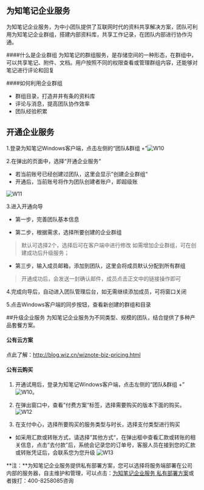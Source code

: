 ## 为知笔记企业服务

为知笔记企业服务，为中小团队提供了互联网时代的资料共享解决方案，团队可利用为知笔记企业群组，搭建内部资料库，共享工作记录，在团队内部进行协作沟通。

####什么是企业群组
为知笔记的群组服务，是存储空间的一种形态，在群组中，可以共享笔记、附件、文档。用户按照不同的权限查看或管理群组内容，还能够对笔记进行评论和回复

####如何利用企业群组
 * 群组目录，打造井井有条的资料库
 * 评论与消息，提高团队协作效率
 * 团队经验积累

## 开通企业服务


1.登录为知笔记Windows客户端，点击左侧的“团队&群组 +”![W10](W10.jpg)

2.在弹出的页面中，选择“开通企业服务“

+  若当前账号已经创建过团队，这里会显示”创建企业群组“
+ 开通后，当前账号将作为团队创建者账户，即超级账

![W11](W11.png)

3.进入开通向导
 * 第一步，完善团队基本信息

 * 第二步，根据需求，选择所要创建的企业群组

  > 默认可选择2个，选择后可在客户端中进行修改
  > 如需增加企业群组，可在创建成功后升级服务；

 * 第三步，输入成员邮箱，添加到团队，这里会将成员默认分配到所有群组

  > 开通成功后，会发送一封确认邮件，成员点击正文中的链接操作即可

4.完成向导后，自动进入团队管理后台，如无需继续添加成员，可将窗口关闭

5.点击Windows客户端的同步按钮，查看新创建的群组和目录

##升级企业服务
为知笔记企业服务为不同类型、规模的团队，结合提供了多种产品套餐方案。
#### 公有云方案


点此了解：http://blog.wiz.cn/wiznote-biz-pricing.html

#### 公有云购买

1. 开通试用后，登录为知笔记Windows客户端，点击左侧的“团队&群组 +”![W10](W10.jpg)。

1. 在弹出窗口中，查看”付费方案“标签，选择需要购买的版本下面的购买。![W12](W12.jpg)

1. 在支付中心，选择所要购买的服务类型与时长，选择支付类型进行购买

 * 如采用汇款或转账方式，请选择”其他方式“，在弹出框中查看汇款或转账的相关信息，点击”去付款”后，系统会记录您的订单号，客服人员在接到您的汇款或转账凭证后，会联系您为您升级
![W13](W13.jpg)

**注：**为知笔记企业服务提供私有部署方案，您可以选择将服务端部署在公司内部的服务器，自主维护和管理，可以点击：[为知笔记企业服务 私有部署方案](http://blog.wiz.cn/biz-private.html)或者拨打：400-8258085咨询

